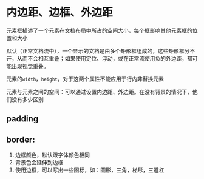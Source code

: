 # 内边距、边框、外边距

元素框描述了一个元素在文档布局中所占的空间大小，每个框影响其他元素框的位置和大小

默认（正常文档流中），一个显示的文档是由多个矩形框组成的，这些矩形框分不开，从而不会相互重叠；如果使用定位、浮动，或在正常流使用负的外边距，都可能出现视觉重叠。

元素的`width`，`height`，对于这两个属性不能应用于行内非替换元素

元素与元素之间的空间：可以通过设置内边距、外边距。在没有背景的情况下，他们没有多少区别

## padding

## border:

1. 边框颜色，默认跟字体颜色相同
2. 背景色会延伸到边框
3. 使用边框，可以写出一些图标，如：圆形，三角，梯形，三道杠